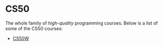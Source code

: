 # CS50



The whole family of *high-quality* programming courses. Below is a list of some of the CS50 courses:



* [CS50W](/wiki/CS50W)